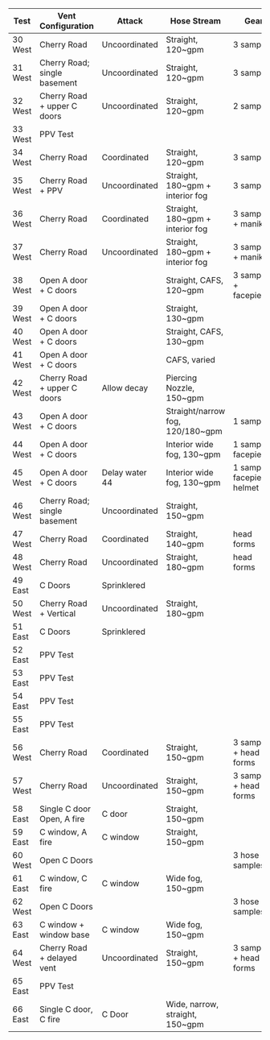 |Test      | Vent Configuration            | Attack           | Hose Stream                         | Gear      |
| ---------| ----------------------------- | -----------------| ----------------------------------- |---------- |
| 30 West  |  Cherry Road                  | Uncoordinated    |  Straight, 120~gpm                  | 3 samples |
| 31 West  |  Cherry Road; single basement | Uncoordinated    |  Straight, 120~gpm                  | 3 samples |
| 32 West  |  Cherry Road + upper C doors  | Uncoordinated    |  Straight, 120~gpm                  | 2 samples |
| 33 West  |  PPV Test                     |                  |                                     |           | 
| 34 West  |  Cherry Road                  | Coordinated      |  Straight, 120~gpm                  | 3 samples |  
| 35 West  |  Cherry Road + PPV            | Uncoordinated    |  Straight, 180~gpm + interior fog   | 3 samples |
| 36 West  |  Cherry Road                  | Coordinated      |  Straight, 180~gpm + interior fog   | 3 samples + manikin    |
| 37 West  |  Cherry Road                  | Uncoordinated    |  Straight, 180~gpm + interior fog   | 3 samples + manikin    |
| 38 West  |  Open A door + C doors        |                  |  Straight, CAFS, 120~gpm            | 3 samples + facepieces |
| 39 West  |  Open A door + C doors        |                  |  Straight, 130~gpm                  | |
| 40 West  |  Open A door + C doors        |                  |  Straight, CAFS, 130~gpm            | |
| 41 West  |  Open A door + C doors        |                  |  CAFS, varied                       | |
| 42 West  |  Cherry Road + upper C doors  | Allow decay      |  Piercing Nozzle, 150~gpm           | |
| 43 West  |  Open A door + C doors        |                  |  Straight/narrow fog, 120/180~gpm   | 1 sample                    |
| 44 West  |  Open A door + C doors        |                  |  Interior wide fog, 130~gpm         | 1 sample, facepiece         |
| 45 West  |  Open A door + C doors        | Delay water 44   |  Interior wide fog, 130~gpm         | 1 sample, facepiece, helmet |
| 46 West  |  Cherry Road; single basement | Uncoordinated    |  Straight, 150~gpm					| |
| 47 West  |  Cherry Road				   | Coordinated      |  Straight, 140~gpm					| head forms |
| 48 West  |  Cherry Road				   | Uncoordinated    |  Straight, 180~gpm                  | head forms |
| 49 East  |  C Doors                      | Sprinklered      |                                     | |
| 50 West  |  Cherry Road + Vertical	   | Uncoordinated    |  Straight, 180~gpm                  | |
| 51 East  |  C Doors                      | Sprinklered      |                                     | |
| 52 East  |  PPV Test 					   |                  |                                     | |		
| 53 East  |  PPV Test 					   |                  |                                     | |		
| 54 East  |  PPV Test 					   |                  |                                     | |		
| 55 East  |  PPV Test 					   |                  |                                     | |		
| 56 West  |  Cherry Road				   | Coordinated	  |  Straight, 150~gpm					| 3 samples + head forms |
| 57 West  |  Cherry Road				   | Uncoordinated	  |  Straight, 150~gpm					| 3 samples + head forms |
| 58 East  |  Single C door Open, A fire   | C door    	      |  Straight, 150~gpm                  |                        |
| 59 East  |  C window, A fire			   | C window  	      |  Straight, 150~gpm					|                        |
| 60 West  |  Open C Doors 				   | 				  |									    | 3 hose samples         |
| 61 East  |  C window, C fire             | C window         |  Wide fog, 150~gpm                  |                        |
| 62 West  |  Open C Doors 				   | 				  |									    | 3 hose samples         |
| 63 East  |  C window + window base       | C window         |  Wide fog, 150~gpm 			        |                        |
| 64 West  |  Cherry Road + delayed vent   | Uncoordinated    |  Straight, 150~gpm					| 3 samples + head forms |
| 65 East  |  PPV Test 					   |                  |                                     | | 		
| 66 East  |  Single C door, C fire		   | C Door 		  |  Wide, narrow, straight, 150~gpm	| |
